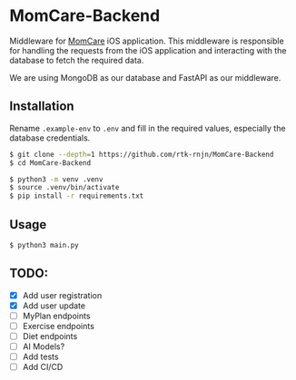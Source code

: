 # MomCare-Backend

Middleware for [MomCare](https://github.com/rtk-rnjn/MomCare) iOS application. This middleware is responsible for handling the requests from the iOS application and interacting with the database to fetch the required data.

We are using MongoDB as our database and FastAPI as our middleware.

## Installation

Rename `.example-env` to `.env` and fill in the required values, especially the database credentials.

```bash
$ git clone --depth=1 https://github.com/rtk-rnjn/MomCare-Backend
$ cd MomCare-Backend
```
```bash
$ python3 -m venv .venv
$ source .venv/bin/activate
$ pip install -r requirements.txt
```

## Usage

```bash
$ python3 main.py
```

## TODO:

- [x] Add user registration
- [x] Add user update
- [ ] MyPlan endpoints
- [ ] Exercise endpoints
- [ ] Diet endpoints
- [ ] AI Models?
- [ ] Add tests
- [ ] Add CI/CD
